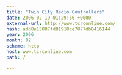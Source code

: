 ```yaml
---
title: "Twin City Radio Controllers"
date: 2006-02-19 01:29:56 +0000
external-url: http://www.tcrconline.com/
hash: add8e15887fd81918ce7877db0416144
year: 2006
month: 02
scheme: http
host: www.tcrconline.com
path: /

---
```




